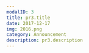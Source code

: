 ```yaml
---
modalID: 3
title: pr3.title
date: 2017-12-17
img: 2016.png
category: Announcement
description: pr3.description
---
```

